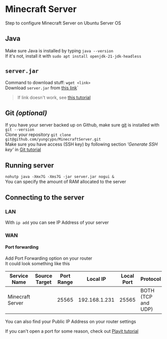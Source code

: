# Minecraft Server
Step to configure Minecraft Server on Ubuntu Server OS  

## Java
Make sure Java is installed by typing `java --version`  
If it's not, install it with `sudo apt install openjdk-21-jdk-headless`  

## `server.jar`
Command to download stuff: `wget <link>`  
Download `server.jar` from [this link](https://piston-data.mojang.com/v1/objects/450698d1863ab5180c25d7c804ef0fe6369dd1ba/server.jar)`
> If link doesn't work, see [this tutorial](https://www.minecraft.net/en-us/download/server) 

## Git *(optional)*
If you have your server backed up on Github, make sure [git](Git.md) is installed with `git --version`  
Clone your repository `git clone git@github.com/yungcypo/MinecraftServer.git`  
Make sure you have access (SSH key) by following section *'Generate SSH key'* in [Git tutorial](Git.md)  

## Running server
`nohutp java -Xmx7G -Xms7G -jar server.jar nogui &`  
You can specify the amount of RAM allocated to the server  

## Connecting to the server
### LAN
With `ip add` you can see IP Address of your server  

### WAN
#### Port forwarding
Add Port Forwarding option on your router  
It could look something like this  

| Service Name     | Source Target | Port Range | Local IP      | Local Port | Protocol           |
| ---------------- | ------------- | ---------- | ------------- | ---------- | ------------------ |
| Minecraft Server |               | 25565      | 192.168.1.231 | 25565      | BOTH (TCP and UDP) |
You can also find your Public IP Address on your router settings  

If you can't open a port for some reason, check out [Playit tutorial](Playit.md)

